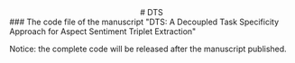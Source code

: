  <center> # DTS </center>
### The code file of the manuscript "DTS: A Decoupled Task Specificity Approach for Aspect Sentiment Triplet Extraction"

Notice: the complete code will be released after the manuscript published.
